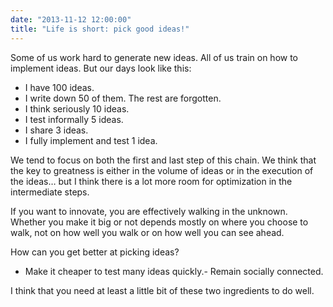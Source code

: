 ```yaml
---
date: "2013-11-12 12:00:00"
title: "Life is short: pick good ideas!"
---
```




Some of us work hard to generate new ideas. All of us train on how to implement ideas. But our days look like this:

- I have 100 ideas.
- I write down 50 of them. The rest are forgotten.
- I think seriously 10 ideas.
- I test informally 5 ideas.
- I share 3 ideas.
- I fully implement and test 1 idea.


We tend to focus on both the first and last step of this chain. We think that the key to greatness is either in the volume of ideas or in the execution of the ideas&hellip; but I think there is a lot more room for optimization in the intermediate steps.

If you want to innovate, you are effectively walking in the unknown. Whether you make it big or not depends mostly on where you choose to walk, not on how well you walk or on how well you can see ahead.

How can you get better at picking ideas?

- Make it cheaper to test many ideas quickly.- Remain socially connected.

I think that you need at least a little bit of these two ingredients to do well.

